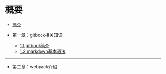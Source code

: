 # 概要

* [简介](README.md)

* 第一章：gitbook相关知识
  * [1.1 gitbook简介](gitbook/gitbook.md)
  * [1.2 markdown基本语法](gitbook/markdown.md)

---------------------------------------------------
* 第二章：webpack介绍

